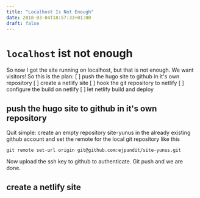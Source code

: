 ```yaml
---
title: "Localhost Is Not Enough"
date: 2018-03-04T18:57:33+01:00
draft: false
---
```


# `localhost` ist not enough

So now I got the site running on localhost, but that is not enough.
We want visitors!
So this is the plan:
 [ ] push the hugo site to github in it's own repository
 [ ] create a netlify site
 [ ] hook the git repository to netlify
 [ ] configure the build on netlify
 [ ] let netlify build and deploy

## push the hugo site to github in it's own repository

Quit simple: create an empty repository site-yunus in the already existing github account and set the remote for the local git repository like this

`git remote set-url origin git@github.com:ejpundit/site-yunus.git`

Now upload the ssh key to github to authenticate.
Git push and we are done.

## create a netlify site


